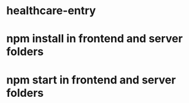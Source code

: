 # healthcare-entry
# npm install in frontend and server folders
# npm start in frontend and server folders
